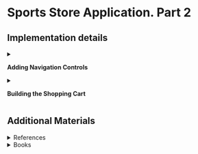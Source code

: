 #  Sports Store Application. Part 2

## Implementation details

<details>
<summary>

**Adding Navigation Controls**

</summary>

- Go to the cloned repository of the previous step `Sport Store Application. Part 1`. 

- Switch to the `sports-store-application-2` branch and do a fast-forward merge according to changes from the `main` branch.

```
$ git checkout sports-store-application-2

$ git merge main -ff

```
- Continue your work in Visual Studio or ather IDE.

- Builed project, run application and request http://localhost:5000/. Your app should be work.

- Modify the `ProductsListViewModel` class (add the `CurrentCategory` property).

```
namespace SportsStore.Models.ViewModels
{
    public class ProductsListViewModel
    {
        public IEnumerable<Product> Products { get; set; }

        public PagingInfo PagingInfo { get; set; }

        public string? CurrentCategory { get; set; }
    }
}
```

- Add the `Category` support to the `HomeController` class.

```
public ViewResult Index(string category, int productPage = 1)
            => View(new ProductsListViewModel
            {
                Products = repository.Products
                .Where(p => category == null || p.Category == category)
                .OrderBy(p => p.ProductId)
                .Skip((productPage - 1) * PageSize)
                .Take(PageSize),
                PagingInfo = new PagingInfo
                {
                    CurrentPage = productPage,
                    ItemsPerPage = PageSize,
                    TotalItems = repository.Products.Count(),
                },

                CurrentCategory = category,
            });
```

- Restart ASP.NET Core and select a category using the following URL http://localhost:5000/?category=Soccer. Make sure to use an uppercase `S` in `Soccer`.

![](Images/2.1.png)

- To improve the URLs like `/?category = Soccer`, change the routing configuration in the `Program` file. Create a more useful set of URLs. It is important to add the new routes in the order they are shown.

```
...
app.MapControllerRoute(
    "catpage",
    "{category}/Page{productPage:int}",
    new { Controller = "Home", action = "Index" });

app.MapControllerRoute(
    "page",
    "Page{productPage:int}",
    new { Controller = "Home", action = "Index", productPage = 1 });

app.MapControllerRoute(
    "category",
    "{category}",
    new { Controller = "Home", action = "Index", productPage = 1 });

app.MapControllerRoute(
    "pagination",
    "Products/Page{productPage}",
    new { Controller = "Home", action = "Index", productPage = 1 });

SeedData.EnsurePopulated(app);
...
```

| URL | Leads to |
| ------ | ------ |
| / | Shows the first page of products from all categories |
| /Page2 | Shows the specified page (in this case, page 2), showing items from all categories |
| /Soccer | Shows the first page of items from a specific category (in this case, the Soccer category) |
| /Soccer/Page1 | Shows the specified page (in this case, page 1) of items from the specified category (in this case, Soccer) |
| /Chess/Page1 | Shows the specified page (in this case, page 1) of items from the specified category (in this case, Chess) |


![](Images/2.2.png)

![](Images/2.3.png)
    
- To start generating more complex URLs, it's necessary to receive additional information from the view without having to add extra properties to the tag helper class. Add `Prefixed Values` in the `PageLinkTagHelper` to receive properties with a common prefix all together in a single collection.

```
[HtmlTargetElement("div", Attributes = "page-model")]
public class PageLinkTagHelper : TagHelper 
{
    . . . 
    [HtmlAttributeName(DictionaryAttributePrefix = "page-url-")]
    public Dictionary<string, object> PageUrlValues { get; set; }  = new Dictionary<string, object>();
    . . .
    public override void Process(TagHelperContext context, TagHelperOutput output)
    {
        if (ViewContext != null && PageModel != null)
        {
            IUrlHelper urlHelper = urlHelperFactory.GetUrlHelper(ViewContext);
            TagBuilder result = new TagBuilder("div");
            for (int i = 1; i <= PageModel.TotalPages; i++)
            {
                TagBuilder tag = new TagBuilder("a");
                PageUrlValues["productPage"] = i;
                tag.Attributes["href"] = urlHelper.Action(PageAction, PageUrlValues);
                if (PageClassesEnabled)
                {
                    tag.AddCssClass(PageClass);
                    tag.AddCssClass(i == PageModel.CurrentPage ? PageClassSelected : PageClassNormal);
                }
                tag.InnerHtml.Append(i.ToString());
                result.InnerHtml.AppendHtml(tag);
            }
            output.Content.AppendHtml(result.InnerHtml);
        }
    }
   . . . 
}
```
- Add a new attribute in the `Index.cshtml` file in the `SportsStore/Views/Home` folder.

```
@model ProductsListViewMode

@foreach (var p in Model.Products) 
{
    <partial name="ProductSummary" model="p" />

<div page-model="@Model.PagingInfo" page-action="Index" page-classes-enabled="true"
     page-class="btn" page-class-normal="btn-outline-dark"
     page-class-selected="btn-primary" page-url-category="@Model.CurrentCategory"
     class="btn-group pull-right m-1">
</div>
```

- Restart ASP.NET Core and request http://localhost:5000/Soccer/Page1.

![](Images/2.4.png)

-  Сreate a folder called `Components`, which is the conventional home of view components, in the `SportsStore` project.

-  Add the `NavigationMenuViewComponent` class to it.

```
using Microsoft.AspNetCore.Mvc;

namespace SportsStore.Components
{
    public class NavigationMenuViewComponent : ViewComponent
    {
        public string Invoke()
        {
            return "Hello from the Navigation View Component";
        }
    }
}
```

- To view the result of the `Invoke` method, open the  `_Layout.cshtml` file and add the tag `<vc:navigation-menu />` as shown below: 

```
<!DOCTYPE html>
<html>
<head>
    <meta name="viewport" content="width=device-width" />
    <title>SportsStore</title>
    <link href="/lib/bootstrap/css/bootstrap.min.css" rel="stylesheet" />
</head>
<body>
    <div class="bg-primary text-white p-2">
        <span class="navbar-brand ml-2">SPORTS STORE</span>
    </div>
    <div class="row m-1 p-1">
        <div id="categories" class="col-3">
            <vc:navigation-menu />
        </div>
        <div class="col-9">
            @RenderBody()
        </div>
    </div>
</body>
</html>
```
    
- Restart ASP.NET Core and request http://localhost:5000`.

- Change the `NavigationMenuViewComponent` class by addin categories:

```
using Microsoft.AspNetCore.Mvc;
using SportsStore.Models.Repository;

namespace SportsStore.Components
{
    public class NavigationMenuViewComponent : ViewComponent
    {
        private IStoreRepository repository;

        public NavigationMenuViewComponent(IStoreRepository repository)
        {
            this.repository = repository ?? throw new ArgumentNullException(nameof(repository));
        }

        public IViewComponentResult Invoke()
        {
            return View(repository.Products
               .Select(x => x.Category)
               .Distinct()
               .OrderBy(x => x));
        }
    }
}
```

- Create the `Views/Shared/Components/NavigationMenu` folder in the `SportsStore` project and add it to the Razor view named `Default.cshtml`.

```
@model IEnumerable<string>

<div class="d-grid gap-2">
    <a class="btn btn-outline-secondary" asp-action="Index"
       asp-controller="Home" asp-route-category="">
        Home
    </a>
    @foreach (string category in Model ?? Enumerable.Empty<string>())
    {
        <a class="btn btn-outline-secondary"
       asp-action="Index" asp-controller="Home"
       asp-route-category="@category"
       asp-route-productPage="1">
            @category
        </a>
    }
</div>
```

- Restart ASP.NET Core and request http://localhost:5000.

![](Images/2.6.png)

- Use the `RouteData` property in the `Invoke` method of `NavigationMenuViewComponent` to access the requested data in order to get the value for the currently selected category. 

```
public class NavigationMenuViewComponent : ViewComponent 
{
        ...
        public IViewComponentResult Invoke() 
        {
            ViewBag.SelectedCategory = RouteData?.Values["category"];
            ...
        }
        ...
    }
}
```

- To highlight the selected categories, change the `Default.cshtml` file.

```
@foreach (string category in Model) 
{
    <a class="btn btn-block
        @(category == ViewBag.SelectedCategory ? "btn-primary": "btn-outline-secondary")"
        asp-action="Index" asp-controller="Home"
        asp-route-category="@category"
        asp-route-productPage="1">
        @category
    </a>
}
...
```
- Restart ASP.NET Core and request http://localhost:5000.

- Update the `Index` action method in the `Home` controller which will allow you to take into account the categories in the pagination (the functionality that breaks the selection result into pages). 

```
public ViewResult Index(string category, int productPage = 1)
         => View(new ProductsListViewModel 
            {
                Products = repository.Products
                   .Where(p => category == null || p.Category == category)
                   .OrderBy(p => p.ProductID)
                   .Skip((productPage - 1) * PageSize)
                   .Take(PageSize),
                PagingInfo = new PagingInfo {
                   CurrentPage = productPage,
                   ItemsPerPage = PageSize,
                   TotalItems = category == null ?
                       repository.Products.Count() :
                       repository.Products.Where(e =>
                           e.Category == category).Count()
               },
               CurrentCategory = category
            });
        
```

- Restart ASP.NET Core and request http://localhost:5000.

- Commit changes.

</details>

<details>
<summary>

**Building the Shopping Cart**

</summary>

- Add a new `_CartLayout.cshtml` file in the `SportsStore/Views/Shared` folder for the`Cart` views.

```
<!DOCTYPE html>
<html>
<head>
    <meta name="viewport" content="width=device-width" />
    <title>SportsStore</title>
    <link href="/lib/twitter-bootstrap/css/bootstrap.min.css" rel="stylesheet" />    
</head>
<body>
    <div class="bg-dark text-white p-2">
        <span class="navbar-brand ml-2">SPORTS STORE</span>
    </div>
    <div class="m-1 p-1">
            @RenderBody()
    </div>
</body>
</html>
```

- Add the `CartController` class in the `SportsStore/Controllers` folder.

```
public class CartController : Controller
{
    public IActionResult Index()
    {
        return View();
    }
}
```

- Add the `Index.cshtml` file in the `SportsStore/Views/Cart` folder.

```
@{
    this.Layout = "_CartLayout";
}

<h4>This is the Cart Page</h4>
```


- Restart ASP.NET Core and request http://localhost:5000.

    ![](Images/2.06.png)

- To create the buttons that will add products to the cart, add the `UrlExtensions` class (`Infrastructure` folder) and define the `PathAndQuery` extension method in it.

```
public static class UrlExtensions
{
    public static string PathAndQuery(this HttpRequest request) 
        => request.QueryString.HasValue ? $"{request.Path}{request.QueryString}" : request.Path.ToString();
}
```

The extension method generates a URL. The browser will return to this URL after the cart has been updated. If there are Query Parameters in the URL, they should be considered as well.  

- Add the markup for the buttons into the view `ProductSummary.cshtml` within the `SportsStore/Views/Shared` folder.
        
```
@model Product

<div class="card card-outline-primary m-1 p-1">

    <div class="bg-faded p-1">
        <h4>
            @Model.Name
            <span class="badge badge-pill badge-primary" style="float:right">
                <small>@Model.Price.ToString("c")</small>
            </span>
        </h4>
    </div>
    
    <form id="@Model.ProductId" method="post" asp-action="Index" asp-controller="Cart"  asp-antiforgery="true">
        <input type="hidden" asp-for="ProductId"/>
        <input type="hidden" name="returnUrl"
               value="@ViewContext.HttpContext.Request.PathAndQuery()"/>
        <span class="card-text p-1">
            @Model.Description
            <button type="submit" class="btn btn-success btn-sm pull-right" style="float:right">
                Add To Cart
            </button>
        </span>
    </form>

</div>
```

- Use the session state mechanism to store information about a user’s cart. In order to do this, add services and middleware to the `Startup` class (`AddSession()` and `UseSession()` methods).

```
...
public void ConfigureServices(IServiceCollection services) 
{
    ...
    services.AddDistributedMemoryCache();
    services.AddSession();
}
...
public void Configure(IApplicationBuilder app, IWebHostEnvironment env) 
{
    ...
    app.UseStaticFiles();
    app.UseSession();
    app.UseRouting();
    ...
}
...
```

- To implement the cart feature, add the `Cart`class and the `CartLine` class (in the `Models` folder) in the `SportsStore` project. 

```
public class Cart
{
    public List<CartLine> Lines { get; set; } = new List<CartLine>()
    public void AddItem(Product product, int quantity)
    {
        CartLine viewModel = Lines.FirstOrDefault(p => p.Product.ProductId == product.ProductId)
        if (viewModel == null)
        {
            Lines.Add(new CartLine
            {
                Product = product,
                Quantity = quantity
            });
        }
        else
        {
            viewModel.Quantity += quantity;
        }
    }

    public void RemoveLine(Product product) =>
        Lines.RemoveAll(l => l.Product.ProductId == product.ProductId); 

    public decimal ComputeTotalValue() =>
        Lines.Sum(e => e.Product.Price * e.Quantity);

    public void Clear() => Lines.Clear();
}

public class CartLine
{
    public Product Product { get; set; }
    public int Quantity { get; set; }
}
```


The `Cart` class uses the `CartLine` class to represent a product selected by the customer and the quantity a user wants to buy. The Cart class includes the methods that add an item to the cart, remove a previously added item from the cart, calculate the total cost of the items in the cart, and reset the cart by removing all the items.

- To store a `Cart` object (the session state feature in ASP.NET Core stores only int, string, and byte[] values) define extension methods to the `ISession` interface that provides access to the session state data to serialize `Cart` objects into JSON and convert them back. Add the ion interface that provides access to the session state data to serialize Cart objects into JSON and convert them back. Add the `SessionExtensions` class (the `Infrastructure` folder) and defined the extension methods. 

```
public static class SessionExtensions
{
    public static void SetJson(this ISession session, string key, object value)
    {
        session.SetString(key, JsonSerializer.Serialize(value));
    }
    
    public static T GetJson<T>(this ISession session, string key)
    {
        var sessionData = session.GetString(key);
        return sessionData == null ? default : JsonSerializer.Deserialize<T>(sessionData);
    }
}
```

- Add the `CartViewModel` class (the `SportsStore/Models/ViewModels` folder).

```
public class CartViewModel
{
    public Cart Cart { get; set; }
    public string ReturnUrl { get; set; }
}
```

- Change the `CartController` class:

        public class CartController : Controller
        {
            private IStoreRepository repository;

            public CartController(IStoreRepository repo)
            {
                repository = repo;
            }

            [HttpGet]
            public IActionResult Index(string returnUrl)
            {
                return View(new CartViewModel
                {
                    Cart = HttpContext.Session.GetJson<Cart>("cart") ?? new Cart(),
                    ReturnUrl = returnUrl ?? "/"
                });
            }

            [HttpPost]
            public IActionResult Index(long productId, string returnUrl)
            {
                Product product = repository.Products.FirstOrDefault(p => p.ProductId == productId);
                var cart = HttpContext.Session.GetJson<Cart>("cart") ?? new Cart();
                cart.AddItem(product, 1);
                HttpContext.Session.SetJson("cart", cart);
                return View(new CartViewModel
                {
                    Cart = cart,
                    ReturnUrl = returnUrl
                });
            }
        }

- Change the `Index.cshtml` file in the `SportsStore/Views/Cart` folder:

```
...

@model CartViewModel

<h2>Your cart</h2>
<table class="table table-bordered table-striped">
    <thead>
        <tr>
            <th>Quantity</th>
            <th>Item</th>
            <th class="text-right">Price</th>
            <th class="text-right">Subtotal</th>
        </tr>
    </thead>
    <tbody>
        @foreach (var line in Model.Cart.Lines) {
            <tr>
                <td class="text-center">@line.Quantity</td>
                <td class="text-left">@line.Product.Name</td>
                <td class="text-right">@line.Product.Price.ToString("c")</td>
                <td class="text-right">
                    @((line.Quantity * line.Product.Price).ToString("c"))
                </td>
            </tr>
        }
    </tbody>
    <tfoot>
        <tr>
            <td colspan="3" class="text-right">Total:</td>
            <td class="text-right">
                @Model.Cart.ComputeTotalValue().ToString("c")
            </td>
        </tr>
    </tfoot>
</table>

<div class="text-center">
    <a class="btn btn-primary" href="@Model.ReturnUrl">Continue shopping</a>
</div>

```
- Restart ASP.NET Core and request http://localhost:5000. As a result, the basic functions of the shopping cart should be in place. First, products are listed along with the button that adds them to the cart. You can see that by restarting ASP.NET Core and requesting http://localhost:5000.  

![](Images/2.01.png)

Then, when the user clicks the `Add To Cart` button, the selected product is added to their cart:
    
![](Images/2.05.png)

and the summary of the cart is displayed, as shown below:

![](Images/2.07.png)

Clicking the `Continue Shopping button` returns the user to the product page they came from.

![](Images/2.08.png)

- Commit changes.

- Push the local branch to the remote branch.

```
$ git push --set-upstream origin sports-store-application-2

```
- Switch to the main branch and do a merge according to changes from the sports-store-application-1 branch.

```
$ git checkout main

$ git merge sports-store-application-2
```
- Push the changes from the local main branch to the remote branch.

```
$ git push

```
- Go to to the `Part 3` of the task.

</details>

## Additional Materials

<details><summary>References
</summary> 

1. [Minimal APIs overview](https://docs.microsoft.com/en-us/aspnet/core/fundamentals/minimal-apis?view=aspnetcore-6.0)
1. [Get started with ASP.NET Core MVC](https://docs.microsoft.com/en-us/aspnet/core/tutorials/first-mvc-app/start-mvc?view=aspnetcore-6.0&tabs=visual-studio)
1. [Controllers](https://jakeydocs.readthedocs.io/en/latest/mvc/controllers/index.html)
1. [Views](https://jakeydocs.readthedocs.io/en/latest/mvc/views/index.html)
1. [Models](https://jakeydocs.readthedocs.io/en/latest/mvc/models/index.html)
1. [ASP.NET Core MVC with EF Core - tutorial series](https://docs.microsoft.com/en-us/aspnet/core/data/ef-mvc/?view=aspnetcore-6.0)
1. [Persist and retrieve relational data with Entity Framework Core](https://docs.microsoft.com/en-us/learn/modules/persist-data-ef-core/?view=aspnetcore-6.0)

</details>

<details><summary>Books
</summary> 

1. [Adam Freeman Pro ASP.NET Core 3 (Develop Cloud-Ready Web Applications Using MVC 3, Blazor, and Razor Pages)](https://www.amazon.com/Pro-ASP-NET-Core-Cloud-Ready-Applications/dp/1484254392). Part 1. Chapeter 7. SportsStore: A Real Application.
1. [Adam Freeman Pro ASP.NET Core 3 (Develop Cloud-Ready Web Applications Using MVC 3, Blazor, and Razor Pages)](https://www.amazon.com/Pro-ASP-NET-Core-Cloud-Ready-Applications/dp/1484254392). Part 3. Chapeter 18. Creating the Example Project.
1. [Adam Freeman Pro ASP.NET Core 3 (Develop Cloud-Ready Web Applications Using MVC 3, Blazor, and Razor Pages)](https://www.amazon.com/Pro-ASP-NET-Core-Cloud-Ready-Applications/dp/1484254392). Part 3. Chapeter 21. Using Controllers with Views. Part I.
1. [Adam Freeman Pro ASP.NET Core 3 (Develop Cloud-Ready Web Applications Using MVC 3, Blazor, and Razor Pages)](https://www.amazon.com/Pro-ASP-NET-Core-Cloud-Ready-Applications/dp/1484254392). Part 3. Chapeter 22. Using Controllers with Views. Part II.
1. [Adam Freeman Pro ASP.NET Core 3 (Develop Cloud-Ready Web Applications Using MVC 3, Blazor, and Razor Pages)](https://www.amazon.com/Pro-ASP-NET-Core-Cloud-Ready-Applications/dp/1484254392). Part 3. Chapeter 23. Using Razor Pages.
1. [Adam Freeman Pro ASP.NET Core 3 (Develop Cloud-Ready Web Applications Using MVC 3, Blazor, and Razor Pages)](https://www.amazon.com/Pro-ASP-NET-Core-Cloud-Ready-Applications/dp/1484254392). Part 3. Chapeter 25. Using Tag Helpers.

</details>
